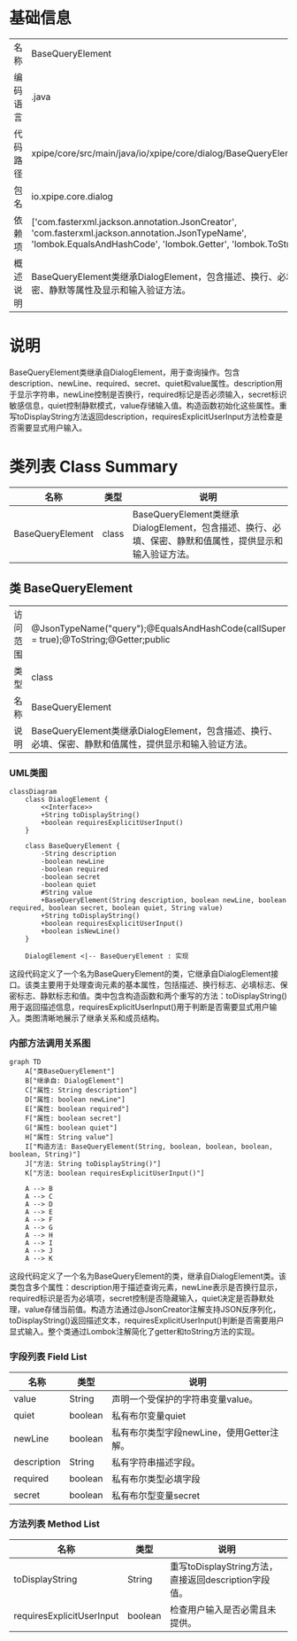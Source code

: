 # 基础信息

|      |      |
|------|------|
| 名称 | BaseQueryElement |
| 编码语言 | .java |
| 代码路径 | xpipe/core/src/main/java/io/xpipe/core/dialog/BaseQueryElement.java |
| 包名 | io.xpipe.core.dialog |
| 依赖项 | ['com.fasterxml.jackson.annotation.JsonCreator', 'com.fasterxml.jackson.annotation.JsonTypeName', 'lombok.EqualsAndHashCode', 'lombok.Getter', 'lombok.ToString'] |
| 概述说明 | BaseQueryElement类继承DialogElement，包含描述、换行、必填、保密、静默等属性及显示和输入验证方法。 |

# 说明

BaseQueryElement类继承自DialogElement，用于查询操作。包含description、newLine、required、secret、quiet和value属性。description用于显示字符串，newLine控制是否换行，required标记是否必须输入，secret标识敏感信息，quiet控制静默模式，value存储输入值。构造函数初始化这些属性。重写toDisplayString方法返回description，requiresExplicitUserInput方法检查是否需要显式用户输入。

# 类列表 Class Summary

| 名称   | 类型  | 说明 |
|-------|------|-------------|
| BaseQueryElement | class | BaseQueryElement类继承DialogElement，包含描述、换行、必填、保密、静默和值属性，提供显示和输入验证方法。 |



## 类 BaseQueryElement

|      |      |
|------|------|
| 访问范围 | @JsonTypeName("query");@EqualsAndHashCode(callSuper = true);@ToString;@Getter;public |
| 类型 | class |
| 名称 | BaseQueryElement |
| 说明 | BaseQueryElement类继承DialogElement，包含描述、换行、必填、保密、静默和值属性，提供显示和输入验证方法。 |


### UML类图

```mermaid
classDiagram
    class DialogElement {
        <<Interface>>
        +String toDisplayString()
        +boolean requiresExplicitUserInput()
    }

    class BaseQueryElement {
        -String description
        -boolean newLine
        -boolean required
        -boolean secret
        -boolean quiet
        #String value
        +BaseQueryElement(String description, boolean newLine, boolean required, boolean secret, boolean quiet, String value)
        +String toDisplayString()
        +boolean requiresExplicitUserInput()
        +boolean isNewLine()
    }

    DialogElement <|-- BaseQueryElement : 实现
```

这段代码定义了一个名为BaseQueryElement的类，它继承自DialogElement接口。该类主要用于处理查询元素的基本属性，包括描述、换行标志、必填标志、保密标志、静默标志和值。类中包含构造函数和两个重写的方法：toDisplayString()用于返回描述信息，requiresExplicitUserInput()用于判断是否需要显式用户输入。类图清晰地展示了继承关系和成员结构。


### 内部方法调用关系图

```mermaid
graph TD
    A["类BaseQueryElement"]
    B["继承自: DialogElement"]
    C["属性: String description"]
    D["属性: boolean newLine"]
    E["属性: boolean required"]
    F["属性: boolean secret"]
    G["属性: boolean quiet"]
    H["属性: String value"]
    I["构造方法: BaseQueryElement(String, boolean, boolean, boolean, boolean, String)"]
    J["方法: String toDisplayString()"]
    K["方法: boolean requiresExplicitUserInput()"]

    A --> B
    A --> C
    A --> D
    A --> E
    A --> F
    A --> G
    A --> H
    A --> I
    A --> J
    A --> K
```

这段代码定义了一个名为BaseQueryElement的类，继承自DialogElement类。该类包含多个属性：description用于描述查询元素，newLine表示是否换行显示，required标识是否为必填项，secret控制是否隐藏输入，quiet决定是否静默处理，value存储当前值。构造方法通过@JsonCreator注解支持JSON反序列化，toDisplayString()返回描述文本，requiresExplicitUserInput()判断是否需要用户显式输入。整个类通过Lombok注解简化了getter和toString方法的实现。

### 字段列表 Field List

| 名称  | 类型  | 说明 |
|-------|-------|------|
| value | String | 声明一个受保护的字符串变量value。 |
| quiet | boolean | 私有布尔变量quiet |
| newLine | boolean | 私有布尔类型字段newLine，使用Getter注解。 |
| description | String | 私有字符串描述字段。 |
| required | boolean | 私有布尔类型必填字段 |
| secret | boolean | 私有布尔型变量secret |

### 方法列表 Method List

| 名称  | 类型  | 说明 |
|-------|-------|------|
| toDisplayString | String | 重写toDisplayString方法，直接返回description字段值。 |
| requiresExplicitUserInput | boolean | 检查用户输入是否必需且未提供。 |




